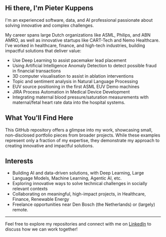 ## Hi there, I'm Pieter Kuppens

I'm an experienced software, data, and AI professional passionate about solving innovative and complex challenges.

My career spans large Dutch organizations like ASML, Philips, and ABN AMRO, as well as innovative startups like
CART-Tech and Nemo Healthcare.
I’ve worked in healthcare, finance, and high-tech industries, building impactful solutions that deliver value:

- Use Deep Learning to assist pacemaker lead placement
- Using Artificial Intelligence Anomaly Detection to detect possible fraud in financial transactions
- 3D computer visualisation to assist in ablation interventions
- Topic and sentiment analysis in Natural Language Processing
- EUV source positioning in the first ASML EUV Demo machines
- JIRA Process Automation in Medical Device Development
- Integrating maternal blood pressure/saturation measurements with maternal/fetal heart rate data into the hospital systems.

## What You'll Find Here

This GitHub repository offers a glimpse into my work, showcasing small, non-disclosed portfolio pieces from broader projects.
While these examples represent only a fraction of my expertise, they demonstrate my approach to creating innovative and impactful solutions.

## Interests

- Building AI and data-driven solutions, with Deep Learning, Large Language Models, Machine Learning, Agentic AI, etc.
- Exploring innovative ways to solve technical challenges in socially relevant contexts
- Collaborating on meaningful, high-impact projects, in Healthcare, Finance, Renewable Energy
- Freelance opportunities near Den Bosch (the Netherlands) or (largely) remote.

---
Feel free to explore my repositories and connect with me on [LinkedIn](https://www.linkedin.com/in/pieterkuppens/) to discuss how we can work together!
